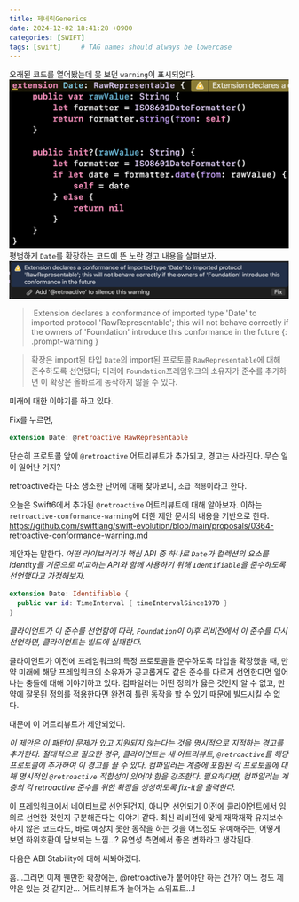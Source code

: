 ```yaml
---
title: 제네릭Generics
date: 2024-12-02 18:41:28 +0900
categories: [SWIFT]
tags: [swift]     # TAG names should always be lowercase
---
```

오래된 코드를 열어봤는데 못 보던 `warning`이 표시되었다.
![image](/assets/img/retroactive_1.png)
평범하게 `Date`를 확장하는 코드에 뜬 노란 경고
내용을 살펴보자.
![image](/assets/img/retroactive_2.png)
> Extension declares a conformance of imported type 'Date' to imported protocol 'RawRepresentable'; this will not behave correctly if the owners of 'Foundation' introduce this conformance in the future
{: .prompt-warning }

> 확장은 import된 타입 `Date`의 import된 프로토콜 `RawRepresentable`에 대해 준수하도록 선언됐다; 미래에 `Foundation`프레임워크의 소유자가 준수를 추가하면 이 확장은 올바르게 동작하지 않을 수 있다.

미래에 대한 이야기를 하고 있다.

Fix를 누르면,

```Swift
extension Date: @retroactive RawRepresentable
```
단순히 프로토콜 앞에 `@retroactive` 어트리뷰트가 추가되고, 경고는 사라진다.
무슨 일이 일어난 거지?

retroactive라는 다소 생소한 단어에 대해 찾아보니, `소급 적용`이라고 한다.

오늘은 Swift6에서 추가된 `@retroactive` 어트리뷰트에 대해 알아보자.
이하는 `retroactive-conformance-warning`에 대한 제안 문서의 내용을 기반으로 한다.
https://github.com/swiftlang/swift-evolution/blob/main/proposals/0364-retroactive-conformance-warning.md

제안자는 말한다.
_어떤 라이브러리가 핵심 API 중 하나로 `Date`가 컬렉션의 요소를 identity를 기준으로 비교하는 API와 함께 사용하기 위해 `Identifiable`을 준수하도록 선언했다고 가정해보자._
```Swift
extension Date: Identifiable {
  public var id: TimeInterval { timeIntervalSince1970 }
}
```
_클라이언트가 이 준수를 선언함에 따라, `Foundation`이 이후 리비전에서 이 준수를 다시 선언하면, 클라이언트는 빌드에 실패한다._

클라이언트가 이전에 프레임워크의 특정 프로토콜을 준수하도록 타입을 확장했을 때, 만약 미래에 해당 프레임워크의 소유자가 공교롭게도 같은 준수를 다르게 선언한다면 일어나는 충돌에 대해 이야기하고 있다. 컴파일러는 어떤 정의가 옳은 것인지 알 수 없고, 만약에 잘못된 정의를 적용한다면 완전히 틀린 동작을 할 수 있기 때문에 빌드시킬 수 없다.

때문에 이 어트리뷰트가 제안되었다.

_이 제안은 이 패턴이 문제가 있고 지원되지 않는다는 것을 명시적으로 지적하는 경고를 추가한다.
절대적으로 필요한 경우, 클라이언트는 새 어트리뷰트, `@retroactive`를 해당 프로토콜에 추가하여 이 경고를 끌 수 있다._
_컴파일러는 계층에 포함된 각 프로토콜에 대해 명시적인 `@retroactive` 적합성이 있어야 함을 강조한다. 필요하다면, 컴파일러는 계층의 각 retroactive 준수를 위한 확장을 생성하도록 fix-it을 출력한다._

이 프레임워크에서 네이티브로 선언된건지, 아니면 선언되기 이전에 클라이언트에서 임의로 선언한 것인지 구분해준다는 이야기 같다. 최신 리비전에 맞게 재깍재깍 유지보수하지 않은 코드라도, 바로 예상치 못한 동작을 하는 것을 어느정도 유예해주는, 어떻게 보면 하위호환이 담보되는 느낌...? 유연성 측면에서 좋은 변화라고 생각된다.

다음은 ABI Stability에 대해 써봐야겠다.

흠...그러면 이제 웬만한 확장에는, @retroactive가 붙어야만 하는 건가? 어느 정도 제약은 있는 것 같지만... 어트리뷰트가 늘어가는 스위프트...!
